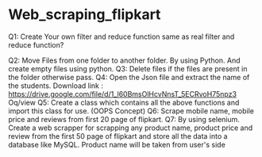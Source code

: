 # Web_scraping_flipkart
Q1: Create Your own filter and reduce function same as real filter and
reduce function?

Q2: Move Files from one folder to another folder. By using Python. And
create empty files using python.
Q3: Delete files if the files are present in the folder otherwise pass.
Q4: Open the Json file and extract the name of the students.
Download link :
https://drive.google.com/file/d/1_l60BmsOlHcvNnsT_5ECRvoH75npz3
Oq/view
Q5: Create a class which contains all the above functions and import this
class for use. (OOPS Concept)
Q6: Scrape mobile name, mobile price and reviews from first 20 page of
flipkart.
Q7: By using selenium. Create a web scrapper for scrapping any product
name, product price and review from the first 50 page of flipkart and
store all the data into a database like MySQL. Product name will be taken
from user's side
